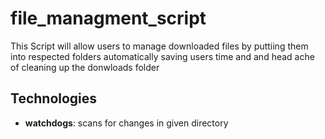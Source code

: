 # file_managment_script

This Script will allow users to manage downloaded files by puttiing them into respected folders automatically saving users time and and head ache of cleaning up the donwloads folder

## Technologies

- **watchdogs**: scans for changes in given directory
